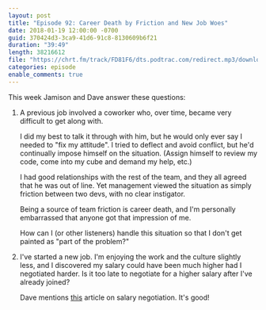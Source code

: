 ```yaml
---
layout: post
title: "Episode 92: Career Death by Friction and New Job Woes"
date: 2018-01-19 12:00:00 -0700
guid: 370424d3-3ca9-41d6-91c8-8130609b6f21
duration: "39:49"
length: 38216612
file: "https://chrt.fm/track/FD81F6/dts.podtrac.com/redirect.mp3/download.softskills.audio/sse-092.mp3"
categories: episode
enable_comments: true
---
```


This week Jamison and Dave answer these questions:

1. A previous job involved a coworker who, over time, became very difficult to get along with.

   I did my best to talk it through with him, but he would only ever say I needed to "fix my attitude". I tried to deflect and avoid conflict, but he'd continually impose himself on the situation. (Assign himself to review my code, come into my cube and demand my help, etc.)

   I had good relationships with the rest of the team, and they all agreed that he was out of line. Yet management viewed the situation as simply friction between two devs, with no clear instigator. 

   Being a source of team friction is career death, and I'm personally embarrassed that anyone got that impression of me. 

   How can I (or other listeners) handle this situation so that I don't get painted as "part of the problem?"
2. I've started a new job. I'm enjoying the work and the culture slightly less, and I discovered my salary could have been much higher had I negotiated harder. Is it too late to negotiate for a higher salary after I've already joined?

   Dave mentions [this](http://www.kalzumeus.com/2012/01/23/salary-negotiation/) article on salary negotiation. It's good!

